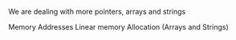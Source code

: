 We are dealing with more pointers, arrays and strings

Memory Addresses
Linear memory Allocation (Arrays and Strings)
